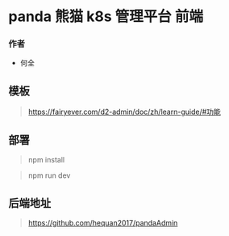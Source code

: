 # panda 熊猫 k8s 管理平台 前端

### 作者

- 何全
## 模板

>https://fairyever.com/d2-admin/doc/zh/learn-guide/#功能

## 部署

> npm install

> npm run dev

## 后端地址

> https://github.com/hequan2017/pandaAdmin
